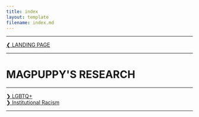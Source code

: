 ```yaml
---
title: index
layout: template
filename: index.md
---
```


- - - -

[❮ LANDING PAGE](https://patchposting.github.io)

- - - -

# MAGPUPPY'S RESEARCH

- - - -

[❯ LGBTQ+](lgbtq.md)\
[❯ Institutional Racism](institutionalracism.md)

- - - -
